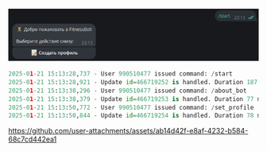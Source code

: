 ![img.png](assets/img.png)

```python
2025-01-21 15:13:28,737 - User 990510477 issued command: /start
2025-01-21 15:13:28,921 - Update id=466719252 is handled. Duration 187 ms by bot id=8096854151
2025-01-21 15:13:38,296 - User 990510477 issued command: /about_bot
2025-01-21 15:13:38,379 - Update id=466719253 is handled. Duration 77 ms by bot id=8096854151
2025-01-21 15:13:50,772 - User 990510477 issued command: /set_profile
2025-01-21 15:13:50,844 - Update id=466719254 is handled. Duration 78 ms by bot id=8096854151
```



https://github.com/user-attachments/assets/ab14d42f-e8af-4232-b584-68c7cd442ea1

